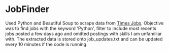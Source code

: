# JobFinder
Used Python and Beautiful Soup to scrape data from [Times Jobs](https://www.timesjobs.com/). Objective was to find jobs with the keyword 'Python', filter to include most recents jobs posted a few days ago and omitted postings with skills I am unfamiliar with. The extracted data is stored onto job_updates.txt and can be updated every 10 minutes if the code is running.

